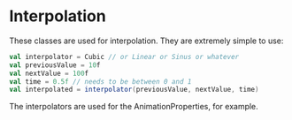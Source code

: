 # Interpolation

These classes are used for interpolation. They are extremely simple to use:

```scala
val interpolator = Cubic // or Linear or Sinus or whatever
val previousValue = 10f
val nextValue = 100f
val time = 0.5f // needs to be between 0 and 1
val interpolated = interpolator(previousValue, nextValue, time)
```

The interpolators are used for the AnimationProperties, for example.